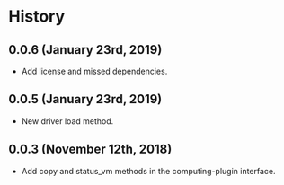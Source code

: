 History
=======

0.0.6 (January 23rd, 2019)
-------------------------
* Add license and missed dependencies.

0.0.5 (January 23rd, 2019)
-------------------------
* New driver load method.

0.0.3 (November 12th, 2018)
-------------------------
* Add copy and status_vm methods in the computing-plugin interface.
